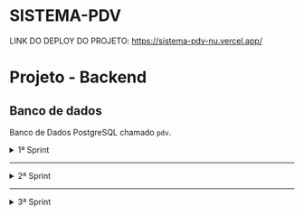 # SISTEMA-PDV

LINK DO DEPLOY DO PROJETO: https://sistema-pdv-nu.vercel.app/

# Projeto - Backend

## **Banco de dados**

Banco de Dados PostgreSQL chamado `pdv`.

<details>
<summary>1ª Sprint</summary>
<br>

<details>
<summary><b>Banco de Dados</b></summary>
<br>

- usuarios
  - id
  - nome
  - email (campo único)
  - senha
- categorias
  - id
  - descricao

</details>

<details>
<summary><b>Listar categorias</b></summary>

#### `GET` `/categoria`

Essa é a rota que será chamada quando o usuário quiser listar todas as categorias cadastradas.

## **Categorias**

- Informática
- Celulares
- Beleza e Perfumaria
- Mercado
- Livros e Papelaria
- Brinquedos
- Moda
- Bebê
- Games

</details>

<details>
<summary><b>Cadastrar usuário</b></summary>

#### `POST` `/usuario`

Essa é a rota que será utilizada para cadastrar um novo usuário no sistema.

```javascript
// POST /usuario
{
    "nome" : "jose"
    "email": "jose@email.com",
    "senha": "teste1234"
}
```

</details>

<details>
<summary><b>Efetuar login do usuário</b></summary>

#### `POST` `/login`

Essa é a rota que permite o usuário cadastrado realizar o login no sistema.

```javascript
// POST /login
{
    "email": "jose@email.com",
    "senha": "teste1234"
}
```

</details>

---

<details>
<summary><b>Detalhar perfil do usuário logado</b></summary>

#### `GET` `/usuario`

Essa é a rota que permite o usuário logado a visualizar os dados do seu próprio perfil, de acordo com a validação do token de autenticação.

```javascript
// GET /usuario
{
    "id" : 1
    "nome": "jose",
    "email": "jose@email.com"
}
```

</details>

<details>
<summary><b>Editar perfil do usuário logado</b></summary>

#### `PUT` `/usuario`

Essa é a rota que permite o usuário logado atualizar informações de seu próprio cadastro, **_de acordo com a validação do token de autenticação_**.

```javascript
// PUT /usuario
{
    "nome" : "jose"
    "email": "jose@email.com",
    "senha": "teste1234"
}
```

</details>

</details>

</details>

---

<details>
<summary>2ª Sprint</summary>
<br>

<details>
<summary><b>Banco de Dados</b></summary>
<br>

- produtos
  - id
  - descricao
  - quantidade_estoque
  - valor
  - categoria_id
- clientes
  - id
  - nome
  - email (campo único)
  - cpf (campo único)
  - cep
  - rua
  - numero
  - bairro
  - cidade
  - estado

</details>

<details>
<summary><b>Cadastrar Produto</b></summary>

#### `POST` `/produto`

Essa é a rota que permite o usuário logado cadastrar um novo produto no sistema.

## **Atenção**: os dados devem ser inseridos e enviados no formato **_Multipart-form-data_**

```javascript
// POST /produto

descricao: Motorola moto g7 plus
quantidade_estoque: 100
valor: 170000
categoria_id: 2
produto_imagem: -880938338.jpg

```

</details>

<details>
<summary><b>Editar dados do produto</b></summary>

#### `PUT` `/produto/:id`

Essa é a rota que permite o usuário logado a atualizar as informações de um produto cadastrado.

```javascript
// PUT /produto/1

descricao: Motorola moto g7 plus
quantidade_estoque: 80
valor: 170000
categoria_id: 2
produto_imagem: -880938338.jpg

```

</details>

<details>
<summary><b>Listar Produtos</b></summary>

#### `GET` `/produto`

Essa é a rota que será chamada quando o usuário logado quiser listar todos os produtos cadastrados.

### Sem filtro de categoria

```javascript
// GET /produto

//sem conteúdo no body da requisição
```

### Com filtro de categoria

```javascript
// GET /produto/?categoria_id=1

//sem conteúdo no body da requisição
```

</details>

<details>
<summary><b>Detalhar Produto</b></summary>

#### `GET` `/produto/:id`

Essa é a rota que permite o usuário logado obter um de seus produtos cadastrados.

```javascript
// GET /produto/:1

//sem conteúdo no body da requisição
```

</details>

<details>
<summary><b>Excluir Produto por ID</b></summary>

#### `DELETE` `/produto/:id`

Essa é a rota que será chamada quando o usuário logado quiser excluir um de seus produtos cadastrados.

```javascript
// DELETE /produto/:1

//sem conteúdo no body da requisição
```

</details>

<details>
<summary><b>Cadastrar Cliente</b></summary>

#### `POST` `/cliente`

Essa é a rota que permite usuário logado cadastrar um novo cliente no sistema.

```javascript
// POST /cliente
{
    "nome" : "Maria"
    "email": "maria@email.com",
    "cpf": "12345678910"
}
```

</details>

<details>
<summary><b>Editar dados do cliente</b></summary>

#### `PUT` `/cliente/:id`

Essa é a rota que permite o usuário realizar atualização de um cliente cadastrado.

```javascript
// PUT /cliente
{
    "nome" : "Maria"
    "email": "maria21@email.com",
    "cpf": "12345678910"
}
```

</details>

<details>
<summary><b>Listar Clientes</b></summary>

#### `GET` `/cliente`

Essa é a rota que será chamada quando o usuário logado quiser listar todos os clientes cadastrados.

```javascript
// GET /cliente

//Sem conteúdo no body da requisição
```

</details>

<details>
<summary><b>Detalhar Cliente</b></summary>

#### `GET` `/cliente/:id`

Essa é a rota que será chamada quando o usuário logado quiser obter um de seus clientes cadastrados.

```javascript
// GET /cliente/1

//Sem conteúdo no body da requisição
```

</details>

</details>

---

<details>
<summary>3ª Sprint</summary>
<br>

<details>
<summary><b>Banco de Dados</b></summary>
<br>

- pedidos
  - id
  - cliente_id
  - observacao
  - valor_total
- pedido_produtos
  - id
  - pedido_id
  - produto_id
  - quantidade_produto
  - valor_produto
- produtos - produto_imagem
</details>

---

<details>
<summary><b>Cadastrar Pedido</b></summary>

#### `POST` `/pedido`

Essa é a rota que será utilizada para cadastrar um novo pedido no sistema.

**Lembre-se:** Cada pedido deverá conter ao menos um produto vinculado.

```javascript
// POST /pedido
{
    "cliente_id": 1,
    "observacao": "Em caso de ausência recomendo deixar com algum vizinho",
    "pedido_produtos": [
        {
            "produto_id": 1,
            "quantidade_produto": 10
        },
        {
            "produto_id": 2,
            "quantidade_produto": 20
        }
    ]
}
```

</details>

<details>
<summary><b>Listar Pedidos</b></summary>

#### `GET` `/pedido`

Essa é a rota que será chamada quando o usuário logado quiser listar todos os pedidos cadastrados.

### Sem filtro de cliente

```javascript
// GET /pedido

//sem conteúdo no body da requisição
```

### Com filtro de cliente

```javascript
// GET /pedido/?cliente_id=1

//sem conteúdo no body da requisição
```

</details>

---
